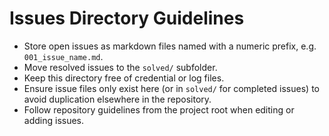 # Issues Directory Guidelines

- Store open issues as markdown files named with a numeric prefix, e.g. `001_issue_name.md`.
- Move resolved issues to the `solved/` subfolder.
- Keep this directory free of credential or log files.
- Ensure issue files only exist here (or in `solved/` for completed issues) to avoid duplication elsewhere in the repository.
- Follow repository guidelines from the project root when editing or adding issues.
